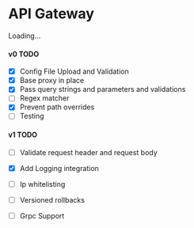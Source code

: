 # API Gateway
Loading...

#### v0 TODO
- [X] Config File Upload and Validation
- [X] Base proxy in place
- [X] Pass query strings and parameters and validations
- [ ] Regex matcher
- [X] Prevent path overrides
- [ ] Testing

#### v1 TODO
- [ ] Validate request header and request body
- [X] Add Logging integration
- [ ] Ip whitelisting
- [ ] Versioned rollbacks
- [ ] Grpc Support

      
